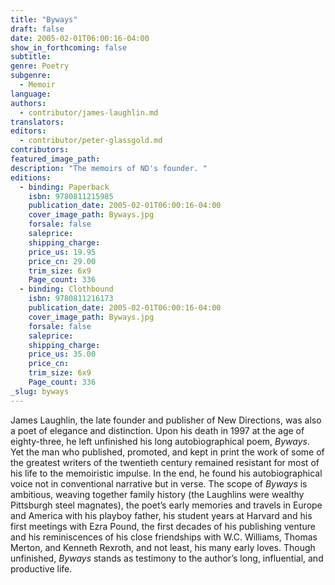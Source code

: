 ```yaml
---
title: "Byways"
draft: false
date: 2005-02-01T06:00:16-04:00
show_in_forthcoming: false
subtitle:
genre: Poetry
subgenre:
  - Memoir
language:
authors:
  - contributor/james-laughlin.md
translators:
editors:
  - contributor/peter-glassgold.md
contributors:
featured_image_path:
description: "The memoirs of ND's founder. "
editions:
  - binding: Paperback
    isbn: 9780811215985
    publication_date: 2005-02-01T06:00:16-04:00
    cover_image_path: Byways.jpg
    forsale: false
    saleprice:
    shipping_charge:
    price_us: 19.95
    price_cn: 29.00
    trim_size: 6x9
    Page_count: 336
  - binding: Clothbound
    isbn: 9780811216173
    publication_date: 2005-02-01T06:00:16-04:00
    cover_image_path: Byways.jpg
    forsale: false
    saleprice:
    shipping_charge:
    price_us: 35.00
    price_cn:
    trim_size: 6x9
    Page_count: 336
_slug: byways
---
```


James Laughlin, the late founder and publisher of New Directions, was also a poet of elegance and distinction. Upon his death in 1997 at the age of eighty-three, he left unfinished his long autobiographical poem, _Byways_. Yet the man who published, promoted, and kept in print the work of some of the greatest writers of the twentieth century remained resistant for most of his life to the memoiristic impulse. In the end, he found his autobiographical voice not in conventional narrative but in verse. The scope of _Byways_ is ambitious, weaving together family history (the Laughlins were wealthy Pittsburgh steel magnates), the poet’s early memories and travels in Europe and America with his playboy father, his student years at Harvard and his first meetings with Ezra Pound, the first decades of his publishing venture and his reminiscences of his close friendships with W.C. Williams, Thomas Merton, and Kenneth Rexroth, and not least, his many early loves. Though unfinished, _Byways_ stands as testimony to the author’s long, influential, and productive life.

